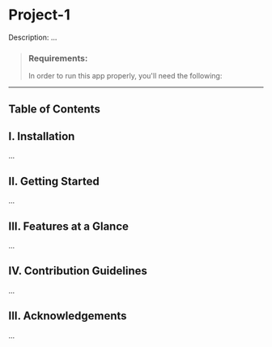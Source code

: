 # Project-1

Description:
...

> ### Requirements:
> In order to run this app properly, you'll need the following:

---
## Table of Contents



## I. Installation
...

## II. Getting Started
...

## III. Features at a Glance
...

## IV. Contribution Guidelines
...

## III. Acknowledgements
...